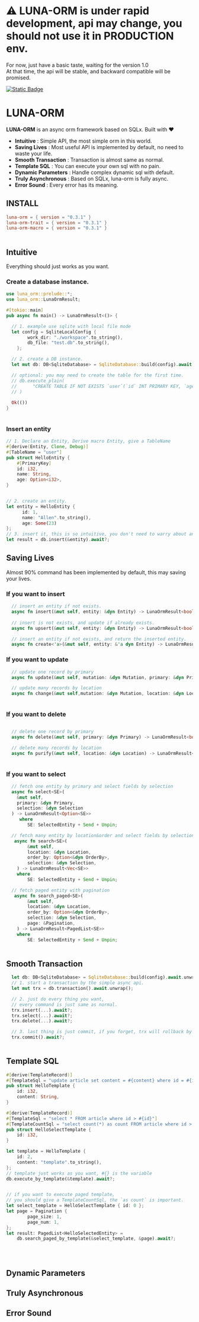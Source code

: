 
# :warning: LUNA-ORM is under rapid development, api may change, you should not use it in PRODUCTION env.
For now, just have a basic taste, waiting for the version 1.0  
At that time, the api will be stable, and backward compatible will be promised.

[![Static Badge](https://img.shields.io/badge/crates-0.3.1-green)](https://crates.io/crates/luna-orm)

# LUNA-ORM

**LUNA-ORM** is an async orm framework based on SQLx. Built with :heart:
-  **Intuitive** : Simple API, the most simple orm in this world.
-  **Saving Lives** : Most useful API is implemented by default, no need to waste your life.
-  **Smooth Transaction** : Transaction is almost same as normal.
-  **Template SQL** : You can execute your own sql with no pain.
-  **Dynamic Parameters** : Handle complex dynamic sql with default.
-  **Truly Asynchronous** : Based on SQLx, luna-orm is fully async.
-  **Error Sound** : Every error has its meaning. 

## INSTALL
```toml
luna-orm = { version = "0.3.1" }
luna-orm-trait = { version = "0.3.1" }
luna-orm-macro = { version = "0.3.1" }
  
```

## Intuitive
Everything should just works as you want.


### Create a database instance.
```rust
use luna_orm::prelude::*;
use luna_orm::LunaOrmResult;

#[tokio::main]
pub async fn main() -> LunaOrmResult<()> {

  // 1. example use sqlite with local file mode
  let config = SqliteLocalConfig {
        work_dir: "./workspace".to_string(),
        db_file: "test.db".to_string(),
    };

  // 2. create a DB instance.
  let mut db: DB<SqliteDatabase> = SqliteDatabase::build(config).await.unwrap().into();

  // optional: you may need to create the table for the first time.
  // db.execute_plain(
  //      "CREATE TABLE IF NOT EXISTS `user`(`id` INT PRIMARY KEY, `age` INT, `name` VARCHAR(64))",
  // )
  
  Ok(())
}
 
```
### Insert an entity

```rust
// 1. Declare an Entity, Derive macro Entity, give a TableName
#[derive(Entity, Clone, Debug)]
#[TableName = "user"]
pub struct HelloEntity {
    #[PrimaryKey]
    id: i32,
    name: String,
    age: Option<i32>,
}


// 2. create an entity.
let entity = HelloEntity {
      id: 1,
      name: "Allen".to_string(),
      age: Some(23)
}; 
// 3. insert it, this is so intuitive, you don't need to warry about anything, it jsut works.
let result = db.insert(&entity).await?;
```

## Saving Lives
Almost 90% command has been implemented by default, this may saving your lives.

### If you want to insert
```rust
  // insert an entity if not exists.
  async fn insert(&mut self, entity: &dyn Entity) -> LunaOrmResult<bool>;
  
  // insert is not exists, and update if already exists.
  async fn upsert(&mut self, entity: &dyn Entity) -> LunaOrmResult<bool>;

  // insert an entity if not exists, and return the inserted entity.
  async fn create<'a>(&mut self, entity: &'a dyn Entity) -> LunaOrmResult<&'a dyn Entity>;
```
### If you want to update
```rust
  // update one record by primary
  async fn update(&mut self, mutation: &dyn Mutation, primary: &dyn Primary) -> LunaOrmResult<bool> 

  // update many records by location
  async fn change(&mut self,mutation: &dyn Mutation, location: &dyn Location) -> LunaOrmResult<usize>;
  
```


### If you want to delete
```rust

  // delete one record by primary
  async fn delete(&mut self, primary: &dyn Primary) -> LunaOrmResult<bool>;

  // delete many records by location
  async fn purify(&mut self, location: &dyn Location) -> LunaOrmResult<usize>;
  
```

### If you want to select
```rust
  // fetch one entity by primary and select fields by selection 
  async fn select<SE>(
    &mut self, 
    primary: &dyn Primary, 
    selection: &dyn Selection
  ) -> LunaOrmResult<Option<SE>>
     where
        SE: SelectedEntity + Send + Unpin; 

  // fetch many entity by location&order and select fields by selection
   async fn search<SE>(
        &mut self,
        location: &dyn Location,
        order_by: Option<&dyn OrderBy>,
        selection: &dyn Selection,
    ) -> LunaOrmResult<Vec<SE>>
    where
        SE: SelectedEntity + Send + Unpin;

  // fetch paged entity with pagination
   async fn search_paged<SE>(
        &mut self,
        location: &dyn Location,
        order_by: Option<&dyn OrderBy>,
        selection: &dyn Selection,
        page: &Pagination,
    ) -> LunaOrmResult<PagedList<SE>>
    where
        SE: SelectedEntity + Send + Unpin;
        
```




## Smooth Transaction
```rust
  let db: DB<SqliteDatabase> = SqliteDatabase::build(config).await.unwrap().into();
  // 1. start a transaction by the simple async api.
  let mut trx = db.transaction().await.unwrap();

  // 2. just do every thing you want,
  // every command is just same as normal.  
  trx.insert(...).await?;
  trx.select(...).await?;
  trx.delete(...).await?;

  // 3. last thing is just commit, if you forget, trx will rollback by default. 
  trx.commit().await?;
  
```

## Template SQL
```rust
#[derive(TemplateRecord)]
#[TemplateSql = "update article set content = #{content} where id = #{id}"]
pub struct HelloTemplate {
    id: i32,
    content: String,
}

#[derive(TemplateRecord)]
#[TemplateSql = "select * FROM article where id > #{id}"]
#[TemplateCountSql = "select count(*) as count FROM article where id > #{id}"]
pub struct HelloSelectTemplate {
    id: i32,
}

let template = HelloTemplate {
    id: 2,
    content: "template".to_string(),
};
// template just works as you want, #{} is the variable 
db.execute_by_template(&template).await?;


// if you want to execute paged template,
// you should give a TemplateCountSql, the `as count` is important.
let select_template = HelloSelectTemplate { id: 0 };
let page = Pagination {
        page_size: 1,
        page_num: 1,
};
let result: PagedList<HelloSelectedEntity> =
    db.search_paged_by_template(&select_template, &page).await?;


  
```

## Dynamic Parameters

## Truly Asynchronous

## Error Sound

